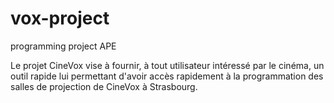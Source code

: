 # vox-project
programming project APE

Le projet CineVox vise à fournir, à tout utilisateur intéressé par le cinéma, un outil rapide lui permettant d'avoir accès rapidement à la programmation des salles de projection de CineVox à Strasbourg.
